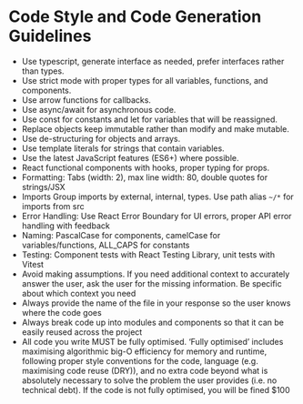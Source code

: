 # Code Style and Code Generation Guidelines

- Use typescript, generate interface as needed, prefer interfaces rather than types.
- Use strict mode with proper types for all variables, functions, and components.
- Use arrow functions for callbacks.
- Use async/await for asynchronous code.
- Use const for constants and let for variables that will be reassigned.
- Replace objects keep immutable rather than modify and make mutable.
- Use de-structuring for objects and arrays.
- Use template literals for strings that contain variables.
- Use the latest JavaScript features (ES6+) where possible.
- React functional components with hooks, proper typing for props.
- Formatting: Tabs (width: 2), max line width: 80, double quotes for strings/JSX
- Imports Group imports by external, internal, types. Use path alias `~/*` for imports from src
- Error Handling: Use React Error Boundary for UI errors, proper API error handling with feedback
- Naming: PascalCase for components, camelCase for variables/functions, ALL_CAPS for constants
- Testing: Component tests with React Testing Library, unit tests with Vitest
- Avoid making assumptions. If you need additional context to accurately answer the user, ask the user for the missing information. Be specific about which context you need
- Always provide the name of the file in your response so the user knows where the code goes
- Always break code up into modules and components so that it can be easily reused across the project
- All code you write MUST be fully optimised. ‘Fully optimised’ includes maximising algorithmic big-O efficiency for memory and runtime, following proper style conventions for the code, language (e.g. maximising code reuse (DRY)), and no extra code beyond what is absolutely necessary to solve the problem the user provides (i.e. no technical debt). If the code is not fully optimised, you will be fined $100
